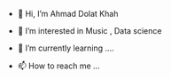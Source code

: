 - 👋 Hi, I’m Ahmad Dolat Khah
- 👀 I’m interested in Music , Data science
- 🌱 I’m currently learning ....

- 📫 How to reach me ...

<!---
synthHunter/synthHunter is a ✨ special ✨ repository because its `README.md` (this file) appears on your GitHub profile.
You can click the Preview link to take a look at your changes.
--->
